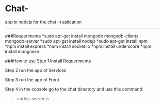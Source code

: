 # Chat-
app in nodejs for the chat in aplication

______________________
###Requeriments
    *sudo apt-get install mongodb mongodb-clients mongodb-server
    *sudo apt-get install nodejs
    *sudo apt-get install npm
    *npm install express
    *npm install socket.io
    *npm install underscore
    *npm install mongoose

###How to use 
Step 1
Install Requeriments 

Step 2
run the app of Services 

Step 3 
run the app of Front

Step 4
in the console go to the chat directory and use this command:
   > nodejs server.js

